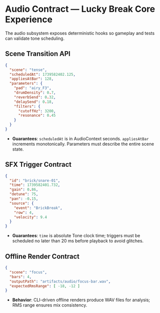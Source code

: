 # Audio Contract — Lucky Break Core Experience

The audio subsystem exposes deterministic hooks so gameplay and tests can validate tone scheduling.

## Scene Transition API
```json
{
  "scene": "tense",
  "scheduledAt": 1739582402.125,
  "appliesAtBar": 128,
  "parameters": {
    "pad": "airy_F3",
    "drumDensity": 0.7,
    "reverbSend": 0.32,
    "delaySend": 0.18,
    "filters": {
      "cutoffHz": 3200,
      "resonance": 0.45
    }
  }
}
```
- **Guarantees**: `scheduledAt` is in AudioContext seconds. `appliesAtBar` increments monotonically. Parameters must describe the entire scene state.

## SFX Trigger Contract
```json
{
  "id": "brick/snare-01",
  "time": 1739582401.732,
  "gain": 0.86,
  "detune": 75,
  "pan": -0.15,
  "source": {
    "event": "BrickBreak",
    "row": 4,
    "velocity": 9.4
  }
}
```
- **Guarantees**: `time` is absolute Tone clock time; triggers must be scheduled no later than 20 ms before playback to avoid glitches.

## Offline Render Contract
```json
{
  "scene": "focus",
  "bars": 4,
  "outputPath": "artifacts/audio/focus-bar.wav",
  "expectedRmsRange": [ -18, -12 ]
}
```
- **Behavior**: CLI-driven offline renders produce WAV files for analysis; RMS range ensures mix consistency.
